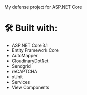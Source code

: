 My defense project for ASP.NET Core 

# 🛠 Built with:
* ASP.NET Core 3.1
* Entity Framework Core
* AutoMapper
* CloudinaryDotNet
* Sendgrid
* reCAPTCHA
* xUnit
* Services
* View Components
